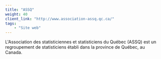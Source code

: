 ```yaml
---
title: "ASSQ"
weight: 40
client_link: "http://www.association-assq.qc.ca/"
tags:
    - "Site web"
---
```


L'Association des statisticiennes et statisticiens du Québec (ASSQ) est un regroupement de statisticiens établi dans la province de Québec, au Canada.